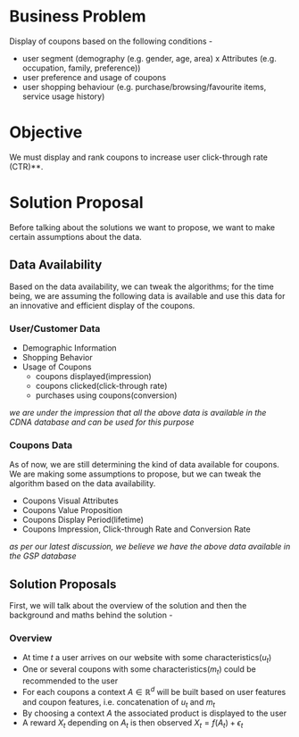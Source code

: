 # Business Problem
Display of coupons based on the following conditions - 
- user segment (demography (e.g. gender, age, area) x Attributes (e.g. occupation, family, preference))
- user preference and usage of coupons
- user shopping behaviour (e.g. purchase/browsing/favourite items, service usage history)

# Objective
We must display and rank coupons to increase user click-through rate (CTR)**. 

# Solution Proposal
Before talking about the solutions we want to propose, we want to make certain assumptions about the data. 

## Data Availability
Based on the data availability, we can tweak the algorithms; for the time being, we are assuming the following data is available and use this data for an innovative and efficient display of the coupons.

### User/Customer Data
- Demographic Information
- Shopping Behavior 
- Usage of Coupons
	- coupons displayed(impression)
	- coupons clicked(click-through rate)
	- purchases using coupons(conversion)

_we are under the impression that all the above data is available in the CDNA database and can be used for this purpose_

### Coupons Data
As of now, we are still determining the kind of data available for coupons. We are making some assumptions to propose, but we can tweak the algorithm based on the data availability.
- Coupons Visual Attributes
- Coupons Value Proposition
- Coupons Display Period(lifetime)
- Coupons Impression, Click-through Rate and Conversion Rate

_as per our latest discussion, we believe we have the above data available in the GSP database_


## Solution Proposals
First, we will talk about the overview of the solution and then the background and maths behind the solution - 

### Overview
- At time $t$ a user arrives on our website with some characteristics($u_t$)
- One or several coupons with some characteristics($m_t$) could be recommended to the user
- For each coupons a context $A \in \mathbb{R}^d$ will be built based on user features and coupon features, i.e. concatenation of $u_t$ and $m_t$
- By choosing a context $A$ the associated product is displayed to the user
- A reward $X_t$ depending on $A_t$ is then observed $X_t = f(A_t) + \epsilon_t$

